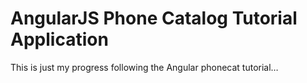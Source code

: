 # AngularJS Phone Catalog Tutorial Application


This is just my progress following the Angular phonecat tutorial…